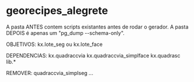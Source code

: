 georecipes_alegrete
===================

A pasta ANTES contem scripts existantes antes de rodar o gerador. A pasta DEPOIS é apenas um "pg_dump --schema-only".

OBJETIVOS:  kx.lote_seg ou kx.lote_face

DEPENDENCIAS:
	kx.quadraccvia
	kx.quadraccvia_simplface
	kx.quadrasc
	lib.*

REMOVER:
	quadraccvia_simplseg
	...





